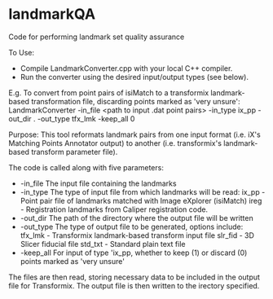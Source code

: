 # landmarkQA
Code for performing landmark set quality assurance

To Use:
 * Compile LandmarkConverter.cpp with your local C++ compiler.
 * Run the converter using the desired input/output types (see below).

E.g. To convert from point pairs of isiMatch to a transformix landmark-based transformation file, discarding points marked as 'very unsure':
 LandmarkConverter -in_file <path to input .dat point pairs> -in_type ix_pp -out_dir . -out_type tfx_lmk -keep_all 0

Purpose:
This tool reformats landmark pairs from one input format (i.e. iX's Matching Points Annotator output) to another (i.e. transformix's landmark- based transform parameter file).
 
 The code is called along with five parameters:
 *  -in_file  The input file containing the landmarks
 *  -in_type  The type of input file from which landmarks will be read:
               ix_pp - Point pair file of landmarks matched with Image eXplorer (isiMatch)
                ireg - Registration landmarks from Caliper registration code.
 *  -out_dir  The path of the directory where the output file will be written
 *  -out_type The type of output file to be generated, options include:
               tfx_lmk  - Transformix landmark-based transform input file
               slr_fid  - 3D Slicer fiducial file
               std_txt  - Standard plain text file
 *  -keep_all For input of type 'ix_pp, whether to keep (1) or discard (0) points marked as 'very unsure'
 
The files are then read, storing necessary data to be included in the output file for Transformix. The output file is then written to the irectory specified.
 
 

